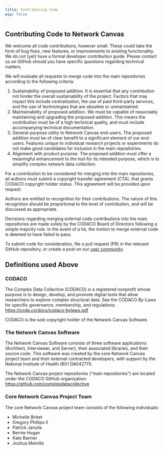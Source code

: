 ```yaml
---
title: Contributing Code
wip: false
---
```

## Contributing Code to Network Canvas

We welcome all code contributions, however small. These could take the form of bug fixes, new features, or improvements to existing functionality. We do not (yet) have a formal developer contribution guide. Please contact us on GitHub should you have specific questions regarding technical matters.

We will evaluate all requests to merge code into the main repositories according to the following criteria:

1. Sustainability of proposed addition. It is essential that any contribution not hinder the overall sustainability of the project. Factors that may impact this include centralization, the use of paid third-party services, and the use of technologies that are obsolete or unmaintained.
2. Maintainability of proposed addition. We must be capable of reasonably maintaining and upgrading the proposed addition. This means the contribution must be of a high technical quality, and must include accompanying technical documentation.
3. General-purpose utility to Network Canvas end-users. The proposed addition must be of clear benefit to a significant element of our end-users. Features unique to individual research projects or experiments do not make good candidates for inclusion in the main repositories.
4. Alignment with product purpose. The proposed addition must offer a meaningful enhancement to the tool for its intended purpose, which is to simplify complex network data collection.

For a contribution to be considered for merging into the main repositories, all authors must submit a copyright transfer agreement (CTA), that grants CODACO copyright holder status. This agreement will be provided upon request.

Authors are entitled to recognition for their contributions. The nature of this recognition should be proportional to the level of contribution, and will be discussed as appropriate.

Decisions regarding merging external code contributions into the main repositories are made solely by the CODACO Board of Directors following a simple majority rule. In the event of a tie, the motion to merge external code is deemed to have failed to pass.

To submit code for consideration, file a pull request (PR) in the relevant GitHub repository, or create a post on our [user community](https://community.networkcanvas.com).

## Definitions used Above

### CODACO 

The Complex Data Collective (CODACO) is a registered nonprofit whose purpose is to design, develop, and promote digital tools that allow researchers to explore complex structural data. See the CODACO By-Laws for specific governance, membership, and regulations: <https://coda.co/docs/codaco-bylaws.pdf>

CODACO is the sole copyright holder of the Network Canvas Software.

### The Network Canvas Software

The Network Canvas Software consists of three software applications (Architect, Interviewer, and Server), their associated libraries, and their source code. This software was created by the core Network Canvas project team and their external contracted developers, with support by the National Institute of Health (R01 DA042711).

The Network Canvas project repositories (“main repositories”) are located under the CODACO GitHub organization: <https://github.com/complexdatacollective> 

### Core Network Canvas Project Team

The core Network Canvas project team consists of the following individuals:

* Michelle Birket
* Gregory Phillips II
* Patrick Janulis
* Bernie Hogan
* Kate Banner
* Joshua Melville
